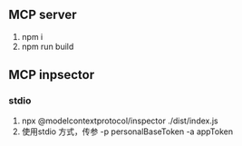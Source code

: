 ## MCP server

1. npm i
2. npm run build

## MCP inpsector

### stdio

1. npx @modelcontextprotocol/inspector ./dist/index.js
2. 使用stdio 方式，传参 -p personalBaseToken -a appToken


